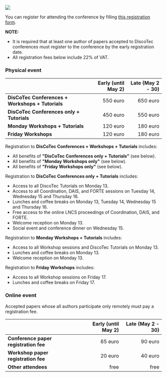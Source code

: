 [![](https://www.discotec.org/2022/discotec2022-banner.jpeg)](https://www.discotec.org/2022/)

You can register for attending the conference by filling [this registration form](...).

**NOTE:**
* It is required that at least one author of papers accepted to DiscoTec conferences must register to the conference by the early registration date. 
* All registration fees below include 22% of VAT. 

### Physical event

| | Early (until May 2) | Late (May 2 - 30) |
| - | -: | -: |
| **DisCoTec Conferences + Workshops + Tutorials** | 550 euro | 650 euro | 
| **DisCoTec Conferences only + Tutorials** | 450 euro | 550 euro |
| **Monday Workshops + Tutorials** | 120 euro | 180  euro |
| **Friday Workshops** | 120 euro | 180  euro |


Registration to **DisCoTec Conferences + Workshops + Tutorials** includes:
* All benefits of **"DisCoTec Conferences only + Tutorials"** (see below).
* All benefits of **"Monday Workshops only"** (see below).
* All benefits of **"Friday Workshops only"** (see below).

Registration to **DisCoTec Conferences only + Tutorials** includes:
* Access to all DiscoTec Tutorials on Monday 13.
* Access to all Coordination, DAIS, and FORTE sessions on Tuesday 14, Wednesday 15 and Thursday 16.
* Lunches and coffee breaks on Monday 13, Tuesday 14, Wednesday 15 and Thursday 16. 
* Free access to the online LNCS proceedings of Coordination, DAIS, and FORTE. 
* Welcome reception on Monday 13.     
* Social event and conference dinner on Wednesday 15. 

Registration to **Monday Workshops + Tutorials** includes:
* Access to all Workshop sessions and DiscoTec Tutorials on Monday 13.
* Lunches and coffee breaks on Monday 13. 
* Welcome reception on Monday 13.     

Registration to **Friday Workshops** includes:
* Access to all Workshop sessions on Friday 17.
* Lunches and coffee breaks on Friday 17.

<!-- Similar to past editions, there are no special fees for students but we have a limited amount of student travel grants provided by IFIP. -->

### Online event

Accepted papers whose all authors participate only remotely must  pay a registration fee.

| | Early (until May 2) | Late (May 2 - 30) |
| - | -: | -: | 
| **Conference paper registration fee** | 65 euro | 90 euro | 
| **Workshop paper registration fee** | 20 euro | 40 euro |
| **Other attendees** | free | free |
